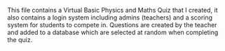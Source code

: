 This file contains a Virtual Basic Physics and Maths Quiz that I created, it also contains a login system including admins (teachers) and a scoring system for students to compete in. Questions are created by the teacher and added to a database which are selected at random when completing the quiz.
